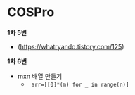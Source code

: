 # COSPro
 **1차 5번**
 - (https://whatryando.tistory.com/125)
   
 **1차 6번**
- mxn 배열 만들기
  - ``` arr=[[0]*(m) for _ in range(n)]```


 
